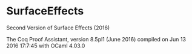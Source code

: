 # SurfaceEffects
Second Version of Surface Effects (2016)

The Coq Proof Assistant, version 8.5pl1 (June 2016)
compiled on Jun 13 2016 17:7:45 with OCaml 4.03.0

 
